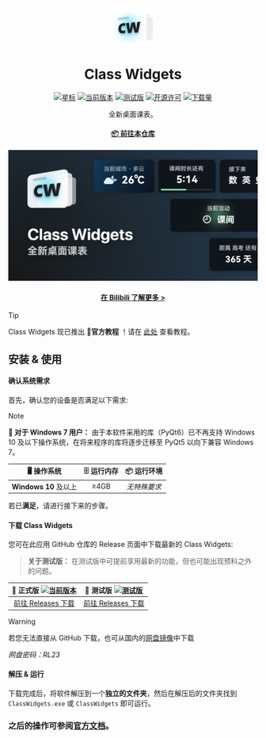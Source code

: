 <p align="center">
  <img width="16%" align="center" src="img/favicon.png" alt="logo">
</p>
  <h1 align="center">
  Class Widgets
</h1>

<div align="center">

[![星标](https://img.shields.io/github/stars/RinLit-233-shiroko/Class-Widgets?style=flat-square&color=orange&label=星标)](https://github.com/RinLit-233-shiroko/Class-Widgets)
[![当前版本](https://img.shields.io/github/v/release/RinLit-233-shiroko/Class-Widgets?style=flat-square&color=purple&label=当前版本)](https://github.com/RinLit-233-shiroko/Class-Widgets/releases/latest)
[![测试版](https://img.shields.io/github/v/tag/RinLit-233-shiroko/Class-Widgets?include_prereleases&label=当前测试版&color=yellow&style=flat-square)](https://github.com/RinLit-233-shiroko/Class-Widgets/releases)
[![开源许可](https://img.shields.io/badge/license-GPLv3-blue.svg?label=开源许可证&style=flat-square)](https://github.com/RinLit-233-shiroko/Class-Widgets)
[![下载量](https://img.shields.io/github/downloads/RinLit-233-shiroko/Class-Widgets/total.svg?label=下载量&color=green&style=flat-square)](https://github.com/RinLit-233-shiroko/Class-Widgets)

<p align="center">
 全新桌面课表。
</p>

#### [📦 前往本仓库](https://github.com/RinLit-233-shiroko/Class-Widgets)

![Banner](img/Banner.png)

#### [在 Bilibili 了解更多 >](https://www.bilibili.com/video/BV1xwW9eyEGu/)

</div>

> [!TIP]
> Class Widgets 现已推出 **📃官方教程** ！请在 [此处](https://www.yuque.com/rinlit/class-widgets_help/) 查看教程。

## 安装 & 使用

#### 确认系统需求
首先，确认您的设备是否满足以下需求:

> [!NOTE]
> **🚧 对于 Windows 7 用户：** 由于本软件采用的库（PyQt6）已不再支持 Windows 10 及以下操作系统，在将来程序的库将逐步迁移至 PyQt5 以向下兼容 Windows 7。

| **🖥️ 操作系统** | **🗄️ 运行内存** | **📦 运行环境** |
| :-----: | :-----: | :------: |
| **Windows 10** 及以上 | ≥4GB | *无特殊要求* |

若已**满足**，请进行接下来的步骤。

#### 下载 Class Widgets
您可在此应用 GitHub 仓库的 Release 页面中下载最新的 Class Widgets:
> **关于测试版：** 在测试版中可提前享用最新的功能，但也可能出现预料之外的问题。

|  **📃 正式版** [![当前版本](https://img.shields.io/github/v/release/RinLit-233-shiroko/Class-Widgets?style=flat-square&color=purple&label=当前版本)](https://github.com/RinLit-233-shiroko/Class-Widgets/releases/latest)  |  **🚧 测试版** [![测试版](https://img.shields.io/github/v/tag/RinLit-233-shiroko/Class-Widgets?include_prereleases&label=当前测试版&color=yellow&style=flat-square)](https://github.com/RinLit-233-shiroko/Class-Widgets/releases)  |
| :------------------------------: | :------------------------------: |
| [前往 Releases 下载](https://github.com/RinLit-233-shiroko/Class-Widgets/releases) | [前往 Releases 下载](https://github.com/RinLit-233-shiroko/Class-Widgets/releases) |

> [!WARNING]
> 若您无法直接从 GitHub 下载，也可从国内的[网盘镜像](https://www.123pan.com/s/DCyBTd-RAnxH?)中下载
> 
> *网盘密码：RL23*

#### 解压 & 运行
下载完成后，将软件解压到一个**独立的文件夹**，然后在解压后的文件夹找到 `ClassWidgets.exe` 或 `ClassWidgets` 即可运行。

### 之后的操作可参阅[官方文档](https://www.yuque.com/rinlit/class-widgets_help)。
